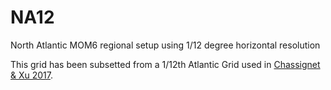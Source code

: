 # NA12
North Atlantic MOM6 regional setup using 1/12 degree horizontal resolution

This grid has been subsetted from a 1/12th Atlantic Grid used in [Chassignet & Xu 2017](https://journals.ametsoc.org/view/journals/phoc/47/8/jpo-d-17-0031.1.xml).
